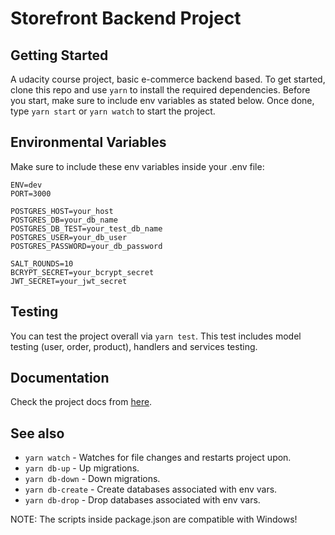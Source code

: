 # Storefront Backend Project

## Getting Started

A udacity course project, basic e-commerce backend based. To get started, clone this repo and use `yarn` to install the required dependencies. Before you start, make sure to include env variables as stated below. Once done, type `yarn start` or `yarn watch` to start the project.

## Environmental Variables

Make sure to include these env variables inside your .env file:

```
ENV=dev
PORT=3000

POSTGRES_HOST=your_host
POSTGRES_DB=your_db_name
POSTGRES_DB_TEST=your_test_db_name
POSTGRES_USER=your_db_user
POSTGRES_PASSWORD=your_db_password

SALT_ROUNDS=10
BCRYPT_SECRET=your_bcrypt_secret
JWT_SECRET=your_jwt_secret
```

## Testing

You can test the project overall via `yarn test`. This test includes model testing (user, order, product), handlers and services testing.

## Documentation

Check the project docs from [here](https://github.com/devkarim/udacity-storefront/blob/main/DOCS.md).

## See also

- `yarn watch` - Watches for file changes and restarts project upon.
- `yarn db-up` - Up migrations.
- `yarn db-down` - Down migrations.
- `yarn db-create` - Create databases associated with env vars.
- `yarn db-drop` - Drop databases associated with env vars.

NOTE: The scripts inside package.json are compatible with Windows!
